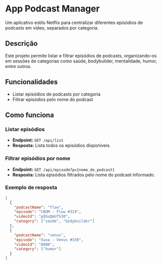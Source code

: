 # App Podcast Manager

Um aplicativo estilo Netflix para centralizar diferentes episódios de podcasts em vídeo, separados por categoria.

## Descrição

Este projeto permite listar e filtrar episódios de podcasts, organizando-os em sessões de categorias como saúde, bodybuilder, mentalidade, humor, entre outros.

## Funcionalidades

- Listar episódios de podcasts por categoria
- Filtrar episódios pelo nome do podcast

## Como funciona

### Listar episódios

- **Endpoint:** `GET /api/list`
- **Resposta:** Lista todos os episódios disponíveis.

### Filtrar episódios por nome

- **Endpoint:** `GET /api/episode?p={nome_do_podcast}`
- **Resposta:** Lista episódios filtrados pelo nome do podcast informado.

### Exemplo de resposta

```json
[
  {
    "podcastName": "flow",
    "episode": "CBUM - Flow #319",
    "videoId": "pQSuQmUfS30",
    "category": ["saúde", "bodybuilder"]
  },
  {
    "podcastName": "venus",
    "episode": "Xuxa - Venus #339",
    "videoId": "0000",
    "category": ["humor"]
  }
]
```
